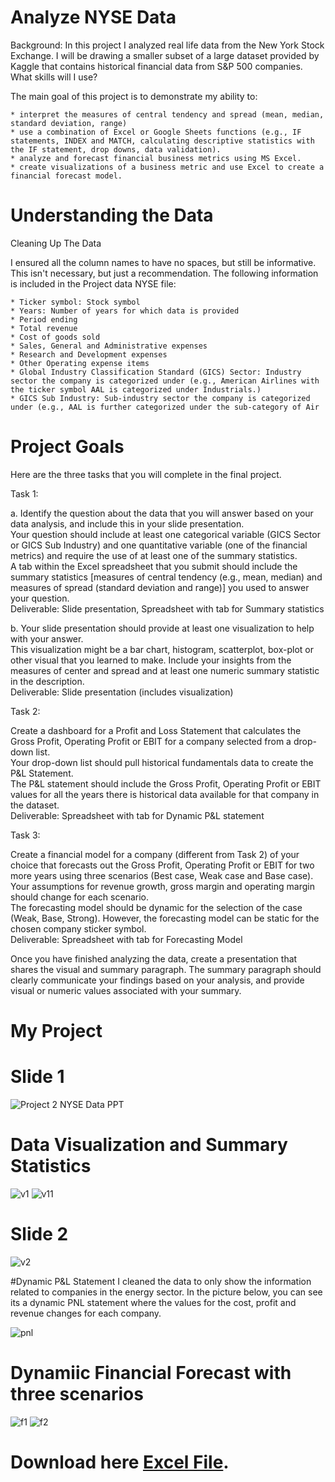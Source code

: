 # Analyze NYSE Data
Background: In this project I analyzed real life data from the New York Stock Exchange. I will be drawing a smaller subset of a large dataset provided by Kaggle that contains historical financial data from S&P 500 companies. 
What skills will I use?

The main goal of this project is to demonstrate my ability to:
```
* interpret the measures of central tendency and spread (mean, median, standard deviation, range)
* use a combination of Excel or Google Sheets functions (e.g., IF statements, INDEX and MATCH, calculating descriptive statistics with the IF statement, drop downs, data validation).
* analyze and forecast financial business metrics using MS Excel.
* create visualizations of a business metric and use Excel to create a financial forecast model.
```
# Understanding the Data
Cleaning Up The Data

I ensured all the column names to have no spaces, but still be informative. This isn't necessary, but just a recommendation. The following information is included in the Project data NYSE file:
```
* Ticker symbol: Stock symbol
* Years: Number of years for which data is provided
* Period ending
* Total revenue
* Cost of goods sold
* Sales, General and Administrative expenses
* Research and Development expenses
* Other Operating expense items
* Global Industry Classification Standard (GICS) Sector: Industry sector the company is categorized under (e.g., American Airlines with the ticker symbol AAL is categorized under Industrials.)
* GICS Sub Industry: Sub-industry sector the company is categorized under (e.g., AAL is further categorized under the sub-category of Air
```
# Project Goals
Here are the three tasks that you will complete in the final project.

Task 1:

a. Identify the question about the data that you will answer based on your data analysis, and include this in your slide presentation.\
Your question should include at least one categorical variable (GICS Sector or GICS Sub Industry) and one quantitative variable (one of the financial metrics) and require the use of at least one of the summary statistics.\
A tab within the Excel spreadsheet that you submit should include the summary statistics [measures of central tendency (e.g., mean, median) and measures of spread (standard deviation and range)] you used to answer your question.\
Deliverable: Slide presentation, Spreadsheet with tab for Summary statistics

b. Your slide presentation should provide at least one visualization to help with your answer.\
This visualization might be a bar chart, histogram, scatterplot, box-plot or other visual that you learned to make. Include your insights from the measures of center and spread and at least one numeric summary statistic in the description.\
Deliverable: Slide presentation (includes visualization)

Task 2:

Create a dashboard for a Profit and Loss Statement that calculates the Gross Profit, Operating Profit or EBIT for a company selected from a drop-down list.\
Your drop-down list should pull historical fundamentals data to create the P&L Statement.\
The P&L statement should include the Gross Profit, Operating Profit or EBIT values for all the years there is historical data available for that company in the dataset.\
Deliverable: Spreadsheet with tab for Dynamic P&L statement

Task 3:

Create a financial model for a company (different from Task 2) of your choice that forecasts out the Gross Profit, Operating Profit or EBIT for two more years using three scenarios (Best case, Weak case and Base case).\
Your assumptions for revenue growth, gross margin and operating margin should change for each scenario.\
The forecasting model should be dynamic for the selection of the case (Weak, Base, Strong). However, the forecasting model can be static for the chosen company sticker symbol.\
Deliverable: Spreadsheet with tab for Forecasting Model

Once you have finished analyzing the data, create a presentation that shares the visual and summary paragraph. The summary paragraph should clearly communicate your findings based on your analysis, and provide visual or numeric values associated with your summary.

# My Project
# Slide 1
![Project 2 NYSE Data PPT](https://user-images.githubusercontent.com/87584380/126051766-b5a53359-044f-48c1-835e-dd2187b0eb84.gif)
# Data Visualization and Summary Statistics
![v1](https://user-images.githubusercontent.com/87584380/126051868-c54af93c-cef2-483a-bd29-37ad6222c65f.jpg)
![v11](https://user-images.githubusercontent.com/87584380/126051924-9a6306a8-413e-42d8-89a5-09a0a25b54f7.png)

# Slide 2
![v2](https://user-images.githubusercontent.com/87584380/126051953-c0bf7928-779e-47bd-b1e2-4f5893333031.png)

#Dynamic P&L Statement
I cleaned the data to only show the information related to companies in the energy sector. In the picture below, you can see its a dynamic PNL statement where the values for the cost, profit and revenue changes for each company.

![pnl](https://user-images.githubusercontent.com/87584380/126052052-94f2dddd-5222-46a4-8444-9cd870f34851.png)

# Dynamiic Financial Forecast with three scenarios
![f1](https://user-images.githubusercontent.com/87584380/126052154-683400c9-29fa-4ef7-82ce-7757737db8d4.png)
![f2](https://user-images.githubusercontent.com/87584380/126052157-8d217e3e-a621-4a21-b71d-547f977f082a.png)

# Download here [Excel File](https://github.com/Adeleke1/PortfolioProjects/tree/main/Project%20NYSE%20Data/Files%20Used). 





